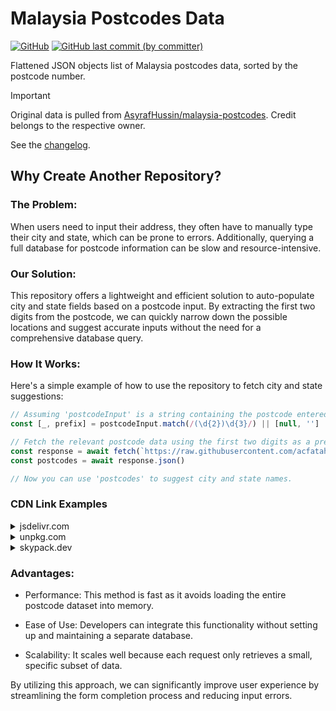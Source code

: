 # Malaysia Postcodes Data

<p>
  <a href="./LICENSE">
  <img alt="GitHub" src="https://img.shields.io/github/license/acfatah/malaysia-postcodes-data?style=flat-square"></a>

  <a href="https://github.com/acfatah/malaysia-postcodes-data/commits/main">
  <img alt="GitHub last commit (by committer)" src="https://img.shields.io/github/last-commit/acfatah/malaysia-postcodes-data?display_timestamp=committer&style=flat-square"></a>
</p>

Flattened JSON objects list of Malaysia postcodes data, sorted by the postcode number.

> [!IMPORTANT]
> Original data is pulled from [AsyrafHussin/malaysia-postcodes][1]. Credit belongs to the respective owner.

See the [changelog][2].

## Why Create Another Repository?

### The Problem:

When users need to input their address, they often have to manually type their
city and state, which can be prone to errors. Additionally, querying a full
database for postcode information can be slow and resource-intensive.

### Our Solution:

This repository offers a lightweight and efficient solution to auto-populate
city and state fields based on a postcode input. By extracting the first two
digits from the postcode, we can quickly narrow down the possible locations
and suggest accurate inputs without the need for a comprehensive database query.

### How It Works:
Here's a simple example of how to use the repository to fetch city and state suggestions:

```javascript
// Assuming 'postcodeInput' is a string containing the postcode entered by the user.
const [_, prefix] = postcodeInput.match(/(\d{2})\d{3}/) || [null, '']

// Fetch the relevant postcode data using the first two digits as a prefix.
const response = await fetch(`https://raw.githubusercontent.com/acfatah/malaysia-postcodes-data/refs/heads/main/dist/${prefix}xxx-postcodes.json`)
const postcodes = await response.json()

// Now you can use 'postcodes' to suggest city and state names.
```

### CDN Link Examples

<details>
  <summary>jsdelivr.com</summary>
  <pre>
https://cdn.jsdelivr.net/npm/@acfatah/malaysia-postcodes-data@2.0.0/dist/01xxx-postcodes.json
  </pre>
</details>

<details>
  <summary>unpkg.com</summary>
  <pre>
https://unpkg.com/@acfatah/malaysia-postcodes-data@2.0.0/dist/01xxx-postcodes.json
  </pre>
</details>

<details>
  <summary>skypack.dev</summary>
  <pre>
https://cdn.skypack.dev/@acfatah/malaysia-postcodes-data@v2/dist/01xxx-postcodes.json
  </pre>
</details>

### Advantages:
- Performance: This method is fast as it avoids loading the entire postcode
  dataset into memory.

- Ease of Use: Developers can integrate this functionality without setting up
  and maintaining a separate database.

- Scalability: It scales well because each request only retrieves a small,
  specific subset of data.

By utilizing this approach, we can significantly improve user experience by
streamlining the form completion process and reducing input errors.

[1]: https://github.com/AsyrafHussin/malaysia-postcodes?tab=readme-ov-file#malaysia-postcodes
[2]: https://github.com/AsyrafHussin/malaysia-postcodes/blob/main/CHANGELOG.md
